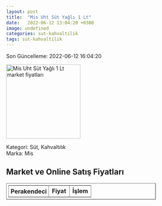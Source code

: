 ```yaml
---
layout: post
title:  "Mis Uht Süt Yağlı 1 Lt"
date:   2022-06-12 13:04:20 +0300
image: undefined
categories: sut-kahvaltilik
tags: sut-kahvaltilik
---
```


Son Güncelleme: 2022-06-12 16:04:20

<img src="undefined" width="200" alt="Mis Uht Süt Yağlı 1 Lt market fiyatları" />

Kategori: Süt, Kahvaltılık
<br />
Marka: Mis

<h2>Market ve Online Satış Fiyatları</h2>

<table border="1" style="padding: 5px;width:80%;">
  <tr>
    <td style="padding: 5px;"><strong>Perakendeci</strong></td>
    <td><strong>Fiyat</strong></td>
    <td><strong>İşlem</strong></td>
  </tr>
  
</table>
